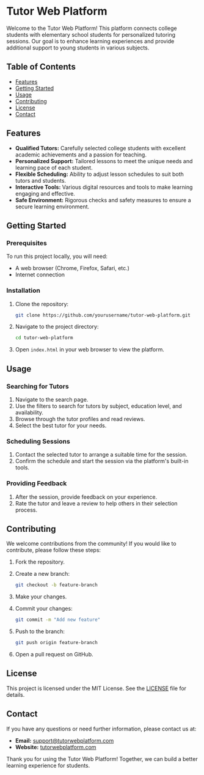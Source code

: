 # Tutor Web Platform

Welcome to the Tutor Web Platform! This platform connects college students with elementary school students for personalized tutoring sessions. Our goal is to enhance learning experiences and provide additional support to young students in various subjects.

## Table of Contents

- [Features](#features)
- [Getting Started](#getting-started)
- [Usage](#usage)
- [Contributing](#contributing)
- [License](#license)
- [Contact](#contact)

## Features

- **Qualified Tutors:** Carefully selected college students with excellent academic achievements and a passion for teaching.
- **Personalized Support:** Tailored lessons to meet the unique needs and learning pace of each student.
- **Flexible Scheduling:** Ability to adjust lesson schedules to suit both tutors and students.
- **Interactive Tools:** Various digital resources and tools to make learning engaging and effective.
- **Safe Environment:** Rigorous checks and safety measures to ensure a secure learning environment.

## Getting Started

### Prerequisites

To run this project locally, you will need:

- A web browser (Chrome, Firefox, Safari, etc.)
- Internet connection

### Installation

1. Clone the repository:

    ```bash
    git clone https://github.com/yourusername/tutor-web-platform.git
    ```

2. Navigate to the project directory:

    ```bash
    cd tutor-web-platform
    ```

3. Open `index.html` in your web browser to view the platform.

## Usage

### Searching for Tutors

1. Navigate to the search page.
2. Use the filters to search for tutors by subject, education level, and availability.
3. Browse through the tutor profiles and read reviews.
4. Select the best tutor for your needs.

### Scheduling Sessions

1. Contact the selected tutor to arrange a suitable time for the session.
2. Confirm the schedule and start the session via the platform's built-in tools.

### Providing Feedback

1. After the session, provide feedback on your experience.
2. Rate the tutor and leave a review to help others in their selection process.

## Contributing

We welcome contributions from the community! If you would like to contribute, please follow these steps:

1. Fork the repository.
2. Create a new branch:

    ```bash
    git checkout -b feature-branch
    ```

3. Make your changes.
4. Commit your changes:

    ```bash
    git commit -m "Add new feature"
    ```

5. Push to the branch:

    ```bash
    git push origin feature-branch
    ```

6. Open a pull request on GitHub.

## License

This project is licensed under the MIT License. See the [LICENSE](LICENSE) file for details.

## Contact

If you have any questions or need further information, please contact us at:

- **Email:** support@tutorwebplatform.com
- **Website:** [tutorwebplatform.com](https://www.tutorwebplatform.com)

Thank you for using the Tutor Web Platform! Together, we can build a better learning experience for students.
